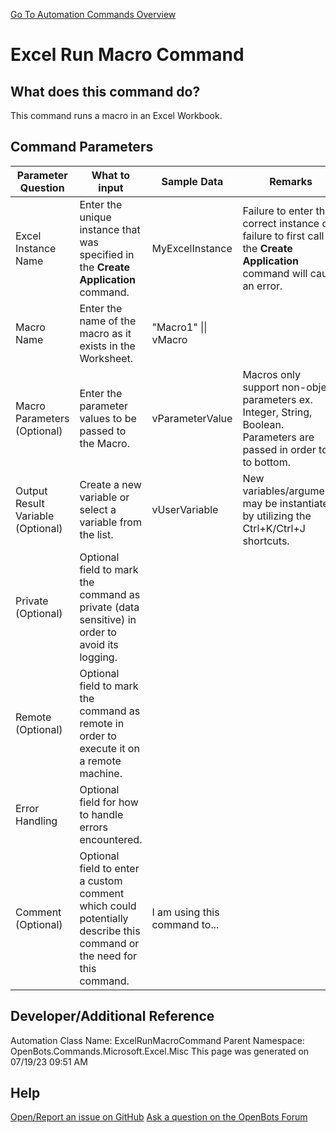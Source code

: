 <!--TITLE: Excel Run Macro Command -->
<!-- SUBTITLE: a command in the Microsoft Commands\Excel\Misc group. -->
[Go To Automation Commands Overview](/automation-commands)


# Excel Run Macro Command


## What does this command do?
This command runs a macro in an Excel Workbook.


## Command Parameters
| Parameter Question   	| What to input  	|  Sample Data 	| Remarks  	|
| ---                    | ---               | ---           | ---       |
|Excel Instance Name|Enter the unique instance that was specified in the **Create Application** command.|MyExcelInstance|Failure to enter the correct instance or failure to first call the **Create Application** command will cause an error.|
|Macro Name|Enter the name of the macro as it exists in the Worksheet.|"Macro1" \|\| vMacro||
|Macro Parameters (Optional)|Enter the parameter values to be passed to the Macro.|vParameterValue|Macros only support non-object parameters ex. Integer, String, Boolean. Parameters are passed in order top to bottom.|
|Output Result Variable (Optional)|Create a new variable or select a variable from the list.|vUserVariable|New variables/arguments may be instantiated by utilizing the Ctrl+K/Ctrl+J shortcuts.|
|Private (Optional)|Optional field to mark the command as private (data sensitive) in order to avoid its logging.|||
|Remote (Optional)|Optional field to mark the command as remote in order to execute it on a remote machine.|||
|Error Handling|Optional field for how to handle errors encountered.|||
|Comment (Optional)|Optional field to enter a custom comment which could potentially describe this command or the need for this command.|I am using this command to...||


## Developer/Additional Reference
Automation Class Name: ExcelRunMacroCommand
Parent Namespace: OpenBots.Commands.Microsoft.Excel.Misc
This page was generated on 07/19/23 09:51 AM


## Help
[Open/Report an issue on GitHub](https://github.com/OpenBotsAI/OpenBots.Studio/issues/new)
[Ask a question on the OpenBots Forum](https://openbots.ai/forums/)
